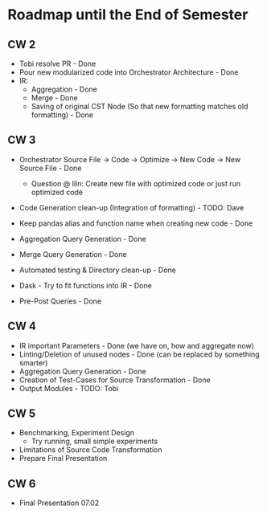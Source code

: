 # Roadmap until the End of Semester

## CW 2

- Tobi resolve PR - Done
- Pour new modularized code into Orchestrator Architecture - Done
- IR:
  - Aggregation - Done
  - Merge - Done
  - Saving of original CST Node (So that new formatting matches old formatting) - Done

## CW 3

- Orchestrator Source File -> Code -> Optimize -> New Code -> New Source File - Done
  - Question @ Ilin: Create new file with optimized code or just run optimized code

- Code Generation clean-up (Integration of formatting) - TODO: Dave
- Keep pandas alias and function name when creating new code - Done
- Aggregation Query Generation - Done
- Merge Query Generation - Done
- Automated testing & Directory clean-up - Done
- Dask - Try to fit functions into IR - Done
- Pre-Post Queries - Done

## CW 4

- IR important Parameters - Done (we have on, how and aggregate now)
- Linting/Deletion of unused nodes - Done (can be replaced by something smarter)
- Aggregation Query Generation - Done
- Creation of Test-Cases for Source Transformation - Done
- Output Modules - TODO: Tobi

## CW 5

- Benchmarking, Experiment Design
  - Try running, small simple experiments
- Limitations of Source Code Transformation
- Prepare Final Presentation

## CW 6

- Final Presentation 07.02
